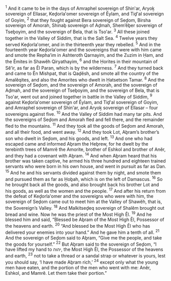 <sup>1</sup> And it came to be in the days of Amraphel sovereign of Shin‛ar, Aryoḵ sovereign of Ellasar, Keḏorla‛omer sovereign of Ĕylam, and Tiḏ‛al sovereign of Goyim,
<sup>2</sup> that they fought against Bera sovereign of Seḏom, Birsha sovereign of Amorah, Shinaḇ sovereign of Aḏmah, Shem’ĕḇer sovereign of Tseḇoyim, and the sovereign of Bela, that is Tso‛ar.
<sup>3</sup> All these joined together in the Valley of Siddim, that is the Salt Sea.
<sup>4</sup> Twelve years they served Keḏorla‛omer, and in the thirteenth year they rebelled.
<sup>5</sup> And in the fourteenth year Keḏorla‛omer and the sovereigns that were with him came and smote the Repha’im in Ashteroth Qarnayim, and the Zuzim in Ḥam, and the Ĕmites in Shawĕh Qiryathayim,
<sup>6</sup> and the Ḥorites in their mountain of Sĕ‛ir, as far as Ĕl Paran, which is by the wilderness.
<sup>7</sup> And they turned back and came to Ĕn Mishpat, that is Qaḏĕsh, and smote all the country of the Amalĕqites, and also the Amorites who dwelt in Ḥatsetson Tamar.
<sup>8</sup> And the sovereign of Seḏom, and the sovereign of Amorah, and the sovereign of Aḏmah, and the sovereign of Tseḇoyim, and the sovereign of Bela, that is Tso‛ar, went out and joined together in battle in the Valley of Siddim,
<sup>9</sup> against Keḏorla‛omer sovereign of Ĕylam, and Tiḏ‛al sovereign of Goyim, and Amraphel sovereign of Shin‛ar, and Aryoḵ sovereign of Ellasar – four sovereigns against five.
<sup>10</sup> And the Valley of Siddim had many tar pits. And the sovereigns of Seḏom and Amorah fled and fell there, and the remainder fled to the mountains.
<sup>11</sup> And they took all the goods of Seḏom and Amorah, and all their food, and went away.
<sup>12</sup> And they took Lot, Aḇram’s brother’s son who dwelt in Seḏom, and his goods, and left.
<sup>13</sup> And one who had escaped came and informed Aḇram the Heḇrew, for he dwelt by the terebinth trees of Mamrĕ the Amorite, brother of Eshkol and brother of Anĕr, and they had a covenant with Aḇram.
<sup>14</sup> And when Aḇram heard that his brother was taken captive, he armed his three hundred and eighteen trained servants who were born in his own house, and went in pursuit as far as Dan.
<sup>15</sup> And he and his servants divided against them by night, and smote them and pursued them as far as Ḥoḇah, which is on the left of Damascus.
<sup>16</sup> So he brought back all the goods, and also brought back his brother Lot and his goods, as well as the women and the people.
<sup>17</sup> And after his return from the defeat of Keḏorla‛omer and the sovereigns who were with him, the sovereign of Seḏom came out to meet him at the Valley of Shawĕh, that is, the Sovereign’s Valley.
<sup>18</sup> And Malkitseḏeq sovereign of Shalĕm brought out bread and wine. Now he was the priest of the Most High Ĕl.
<sup>19</sup> And he blessed him and said, “Blessed be Aḇram of the Most High Ĕl, Possessor of the heavens and earth.
<sup>20</sup> “And blessed be the Most High Ĕl who has delivered your enemies into your hand.” And he gave him a tenth of all.
<sup>21</sup> And the sovereign of Seḏom said to Aḇram, “Give me the people, and take the goods for yourself.”
<sup>22</sup> But Aḇram said to the sovereign of Seḏom, “I have lifted my hand to יהוה, the Most High Ĕl, the Possessor of the heavens and earth,
<sup>23</sup> not to take a thread or a sandal strap or whatever is yours, lest you should say, ‘I have made Aḇram rich,’
<sup>24</sup> except only what the young men have eaten, and the portion of the men who went with me: Anĕr, Eshkol, and Mamrĕ. Let them take their portion.”
